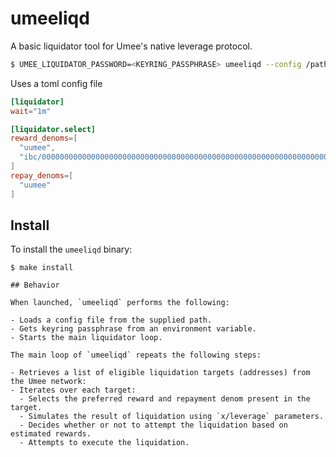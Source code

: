 # umeeliqd

A basic liquidator tool for Umee's native leverage protocol.

```sh
$ UMEE_LIQUIDATOR_PASSWORD=<KEYRING_PASSPHRASE> umeeliqd --config /path/to/config.toml --log-level info --log-format text
```

Uses a toml config file

```toml
[liquidator]
wait="1m"

[liquidator.select]
reward_denoms=[
  "uumee",
  "ibc/0000000000000000000000000000000000000000000000000000000000000000"
]
repay_denoms=[
  "uumee"
]
```

## Install

To install the `umeeliqd` binary:

```shell
$ make install

## Behavior

When launched, `umeeliqd` performs the following:

- Loads a config file from the supplied path.
- Gets keyring passphrase from an environment variable.
- Starts the main liquidator loop.

The main loop of `umeeliqd` repeats the following steps:

- Retrieves a list of eligible liquidation targets (addresses) from the Umee network:
- Iterates over each target:
  - Selects the preferred reward and repayment denom present in the target.
  - Simulates the result of liquidation using `x/leverage` parameters.
  - Decides whether or not to attempt the liquidation based on estimated rewards.
  - Attempts to execute the liquidation.